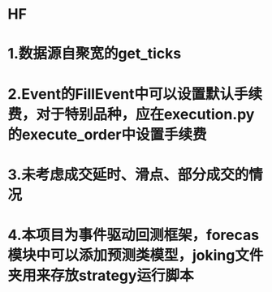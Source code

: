 # HF
# 1.数据源自聚宽的get_ticks
# 2.Event的FillEvent中可以设置默认手续费，对于特别品种，应在execution.py的execute_order中设置手续费
# 3.未考虑成交延时、滑点、部分成交的情况
# 4.本项目为事件驱动回测框架，forecas模块中可以添加预测类模型，joking文件夹用来存放strategy运行脚本
